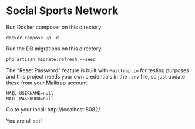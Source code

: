 # Social Sports Network

Run Docker composer on this directory:
```
docker-compose up -d
```
Run the DB migrations on this directory:
```
php artisan migrate:refresh --seed
```

The "Reset Password" feature is built with `Mailtrap.io` for testing purposes and this project needs your own credentials in the `.env` file, so just update these from your Mailtrap account:
```
MAIL_USERNAME=null
MAIL_PASSWORD=null
```

Go to your local:
http://localhost:8082/

You are all set!
